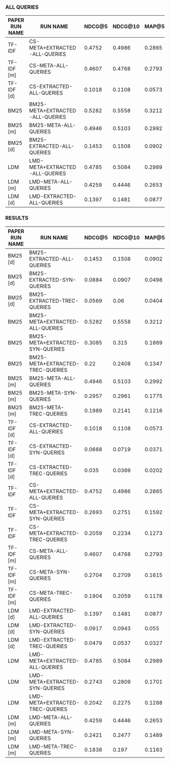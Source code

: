 ### ALL QUERIES

|PAPER RUN NAME| RUN NAME                         |       NDCG@5 |       NDCG@10 |       MAP@5 |       MAP@10 |
|--------------|----------------------------------|--------------|---------------|-------------|--------------|
| TF-IDF       | CS-META+EXTRACTED-ALL-QUERIES    |       0.4752 |        0.4986 |      0.2865 |       0.3759 |
| TF-IDF [m]   | CS-META-ALL-QUERIES              |       0.4607 |        0.4768 |      0.2793 |       0.3609 |
| TF-IDF [d]   | CS-EXTRACTED-ALL-QUERIES         |       0.1018 |        0.1108 |      0.0573 |       0.0696 |
| BM25         | BM25-META+EXTRACTED-ALL-QUERIES  |       0.5282 |        0.5558 |      0.3212 |       0.4266 |
| BM25 [m]     | BM25-META-ALL-QUERIES            |       0.4946 |        0.5103 |      0.2992 |       0.3889 |
| BM25 [d]     | BM25-EXTRACTED-ALL-QUERIES       |       0.1453 |        0.1508 |      0.0902 |       0.1026 |
| LDM          | LMD-META+EXTRACTED-ALL-QUERIES   |       0.4785 |        0.5084 |      0.2989 |       0.3846 |
| LDM [m]      | LMD-META-ALL-QUERIES             |       0.4259 |        0.4446 |      0.2653 |       0.3366 |
| LDM [d]      | LMD-EXTRACTED-ALL-QUERIES        |       0.1397 |        0.1481 |      0.0877 |       0.1006 |

### RESULTS

|PAPER RUN NAME| RUN NAME                         |       NDCG@5 |       NDCG@10 |       MAP@5 |       MAP@10 |
|--------------|----------------------------------|--------------|---------------|-------------|--------------|
| BM25 [d]     | BM25-EXTRACTED-ALL-QUERIES       |       0.1453 |        0.1508 |      0.0902 |       0.1026 |
| BM25 [d]     | BM25-EXTRACTED-SYN-QUERIES       |       0.0884 |        0.0907 |      0.0498 |       0.0584 |
| BM25 [d]     | BM25-EXTRACTED-TREC-QUERIES      |       0.0569 |        0.06   |      0.0404 |       0.0442 |
| BM25         | BM25-META+EXTRACTED-ALL-QUERIES  |       0.5282 |        0.5558 |      0.3212 |       0.4266 |
| BM25         | BM25-META+EXTRACTED-SYN-QUERIES  |       0.3085 |        0.315  |      0.1869 |       0.2437 |
| BM25         | BM25-META+EXTRACTED-TREC-QUERIES |       0.22   |        0.2408 |      0.1347 |       0.183  |
| BM25 [m]     | BM25-META-ALL-QUERIES            |       0.4946 |        0.5103 |      0.2992 |       0.3889 |
| BM25 [m]     | BM25-META-SYN-QUERIES            |       0.2957 |        0.2961 |      0.1775 |       0.2261 |
| BM25 [m]     | BM25-META-TREC-QUERIES           |       0.1989 |        0.2141 |      0.1216 |       0.1628 |
| TF-IDF [d]   | CS-EXTRACTED-ALL-QUERIES         |       0.1018 |        0.1108 |      0.0573 |       0.0696 |
| TF-IDF [d]   | CS-EXTRACTED-SYN-QUERIES         |       0.0668 |        0.0719 |      0.0371 |       0.0454 |
| TF-IDF [d]   | CS-EXTRACTED-TREC-QUERIES        |       0.035  |        0.0389 |      0.0202 |       0.0242 |
| TF-IDF       | CS-META+EXTRACTED-ALL-QUERIES    |       0.4752 |        0.4986 |      0.2865 |       0.3759 |
| TF-IDF       | CS-META+EXTRACTED-SYN-QUERIES    |       0.2693 |        0.2751 |      0.1592 |       0.2054 |
| TF-IDF       | CS-META+EXTRACTED-TREC-QUERIES   |       0.2059 |        0.2234 |      0.1273 |       0.1704 |
| TF-IDF [m]   | CS-META-ALL-QUERIES              |       0.4607 |        0.4768 |      0.2793 |       0.3609 |
| TF-IDF [m]   | CS-META-SYN-QUERIES              |       0.2704 |        0.2709 |      0.1615 |       0.2046 |
| TF-IDF [m]   | CS-META-TREC-QUERIES             |       0.1904 |        0.2059 |      0.1178 |       0.1564 |
| LDM [d]      | LMD-EXTRACTED-ALL-QUERIES        |       0.1397 |        0.1481 |      0.0877 |       0.1006 |
| LDM [d]      | LMD-EXTRACTED-SYN-QUERIES        |       0.0917 |        0.0943 |      0.055  |       0.063  |
| LDM [d]      | LMD-EXTRACTED-TREC-QUERIES       |       0.0479 |        0.0537 |      0.0327 |       0.0376 |
| LDM          | LMD-META+EXTRACTED-ALL-QUERIES   |       0.4785 |        0.5084 |      0.2989 |       0.3846 |
| LDM          | LMD-META+EXTRACTED-SYN-QUERIES   |       0.2743 |        0.2809 |      0.1701 |       0.2136 |
| LDM          | LMD-META+EXTRACTED-TREC-QUERIES  |       0.2042 |        0.2275 |      0.1288 |       0.171  |
| LDM [m]      | LMD-META-ALL-QUERIES             |       0.4259 |        0.4446 |      0.2653 |       0.3366 |
| LDM [m]      | LMD-META-SYN-QUERIES             |       0.2421 |        0.2477 |      0.1489 |       0.1867 |
| LDM [m]      | LMD-META-TREC-QUERIES            |       0.1838 |        0.197  |      0.1163 |       0.1499 |
